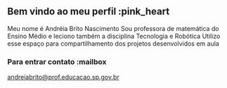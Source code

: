 ## Bem vindo ao meu perfil :pink_heart
Meu nome é Andréia Brito Nascimento
Sou professora de matemática do Ensino Médio e leciono também a disciplina Tecnologia e Robótica
Utilizo esse espaço para compartilhamento dos projetos desenvolvidos em aula

### Para entrar contato :mailbox

andreiabrito@prof.educacao.sp.gov.br

<!--
**ProfDeiaMatematica/ProfDeiaMatematica** is a ✨ _special_ ✨ repository because its `README.md` (this file) appears on your GitHub profile.

Here are some ideas to get you started:

- 🔭 I’m currently working on ...
- 🌱 I’m currently learning ...
- 👯 I’m looking to collaborate on ...
- 🤔 I’m looking for help with ...
- 💬 Ask me about ...
- 📫 How to reach me: ...
- 😄 Pronouns: ...
- ⚡ Fun fact: ...
-->
